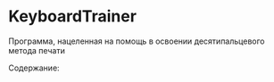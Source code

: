 # KeyboardTrainer  
Программа, нацеленная на помощь в освоении десятипальцевого метода печати


Содержание:

